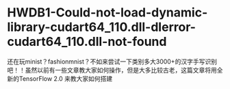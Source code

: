 # HWDB1-Could-not-load-dynamic-library-cudart64_110.dll-dlerror-cudart64_110.dll-not-found
还在玩minist？fashionmnist？不如来尝试一下类别多大3000+的汉字手写识别吧！！虽然以前有一些文章教大家如何操作，但是大多比较古老，这篇文章将用全新的TensorFlow 2.0 来教大家如何搭建
